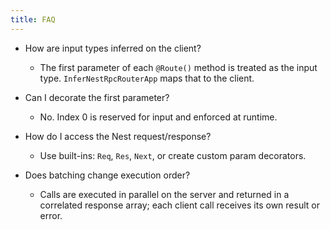 ```yaml
---
title: FAQ
---
```


- How are input types inferred on the client?
  - The first parameter of each `@Route()` method is treated as the input type. `InferNestRpcRouterApp` maps that to the client.

- Can I decorate the first parameter?
  - No. Index 0 is reserved for input and enforced at runtime.

- How do I access the Nest request/response?
  - Use built-ins: `Req`, `Res`, `Next`, or create custom param decorators.

- Does batching change execution order?
  - Calls are executed in parallel on the server and returned in a correlated response array; each client call receives its own result or error.

